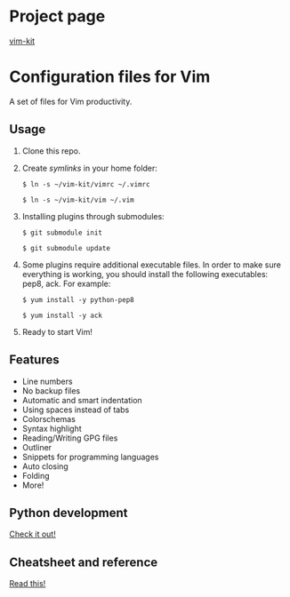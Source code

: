 Project page
============

[vim-kit](http://bsnux.github.com/vim-kit/)

Configuration files for Vim
==============================

A set of files for Vim productivity.

Usage
-----

1. Clone this repo.

2. Create *symlinks* in your home folder:

    `$ ln -s ~/vim-kit/vimrc ~/.vimrc`

    `$ ln -s ~/vim-kit/vim ~/.vim`

3. Installing plugins through submodules:

    `$ git submodule init`

    `$ git submodule update`

4. Some plugins require additional executable files. In order to make sure
   everything is working, you should install the following executables: pep8,
   ack. For example:

    `$ yum install -y python-pep8`

    `$ yum install -y ack`


5. Ready to start Vim!


Features
--------

* Line numbers
* No backup files
* Automatic and smart indentation
* Using spaces instead of tabs
* Colorschemas
* Syntax highlight
* Reading/Writing GPG files
* Outliner
* Snippets for programming languages
* Auto closing
* Folding
* More!


Python development
-------------------

[Check it out!](https://github.com/bsnux/vim-kit/blob/master/doc/python_dev.md)


Cheatsheet and reference
-------------------------

[Read this!](https://github.com/bsnux/vim-kit/blob/master/doc/cheatsheet.md)

